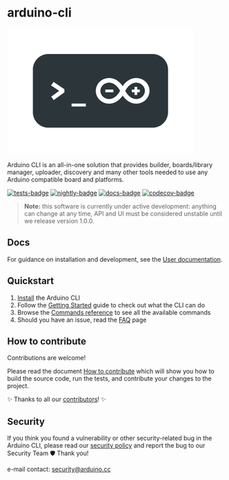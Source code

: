 # arduino-cli

![cli-logo](./docs/img/CLI_Logo_small.png)

Arduino CLI is an all-in-one solution that provides builder, boards/library manager,
uploader, discovery and many other tools needed to use any Arduino compatible
board and platforms.

[![tests-badge]](https://github.com/Arduino/arduino-cli/actions?workflow=test)
[![nightly-badge]](https://github.com/Arduino/arduino-cli/actions?workflow=nightly)
[![docs-badge]](https://github.com/Arduino/arduino-cli/actions?workflow=docs)
[![codecov-badge]](https://codecov.io/gh/arduino/arduino-cli)

> **Note:** this software is currently under active development: anything can change
  at any time, API and UI must be considered unstable until we release version 1.0.0.

## Docs

For guidance on installation and development, see the [User documentation].

## Quickstart

1. [Install] the Arduino CLI
2. Follow the [Getting Started] guide to check out what the CLI can do
3. Browse the [Commands reference] to see all the available commands
4. Should you have an issue, read the [FAQ] page

## How to contribute

Contributions are welcome!

Please read the document [How to contribute] which will show you how to build
the source code, run the tests, and contribute your changes to the project.

:sparkles: Thanks to all our [contributors]! :sparkles:

## Security

If you think you found a vulnerability or other security-related bug in the
Arduino CLI, please read our [security policy] and report the bug to our
Security Team 🛡️ Thank you!

e-mail contact: security@arduino.cc


[tests-badge]: https://github.com/Arduino/arduino-cli/workflows/test/badge.svg
[nightly-badge]: https://github.com/Arduino/arduino-cli/workflows/nightly/badge.svg
[docs-badge]: https://github.com/Arduino/arduino-cli/workflows/docs/badge.svg
[codecov-badge]: https://codecov.io/gh/arduino/arduino-cli/branch/master/graph/badge.svg
[Install]: https://arduino.github.io/arduino-cli/installation
[User documentation]: https://arduino.github.io/arduino-cli/
[Getting Started]: https://arduino.github.io/arduino-cli/getting-started/
[Commands reference]: https://arduino.github.io/arduino-cli/commands/arduino-cli
[FAQ]: https://arduino.github.io/arduino-cli/FAQ/
[How to contribute]: https://arduino.github.io/arduino-cli/CONTRIBUTING/
[contributors]: https://github.com/arduino/arduino-cli/graphs/contributors
[security policy]: https://github.com/arduino/arduino-cli/security/policy

